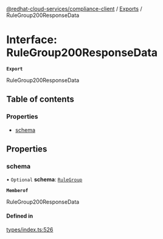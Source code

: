 [@redhat-cloud-services/compliance-client](../README.md) / [Exports](../modules.md) / RuleGroup200ResponseData

# Interface: RuleGroup200ResponseData

**`Export`**

RuleGroup200ResponseData

## Table of contents

### Properties

- [schema](RuleGroup200ResponseData.md#schema)

## Properties

### schema

• `Optional` **schema**: [`RuleGroup`](RuleGroup.md)

**`Memberof`**

RuleGroup200ResponseData

#### Defined in

[types/index.ts:526](https://github.com/AsToNlele/javascript-clients/blob/main/packages/compliance/types/index.ts#L526)
